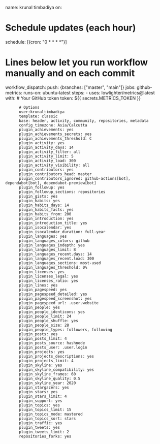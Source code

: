 name: krunal timbadiya
on:
  # Schedule updates (each hour)
  schedule: [{cron: "0 * * * *"}]
  # Lines below let you run workflow manually and on each commit
  workflow_dispatch:
  push: {branches: ["master", "main"]}
jobs:
  github-metrics:
    runs-on: ubuntu-latest
    steps:
      - uses: lowlighter/metrics@latest
        with:
          # Your GitHub token
          token: ${{ secrets.METRICS_TOKEN }}

          # Options
          user:krunaltimbadiya
          template: classic
          base: header, activity, community, repositories, metadata
          config_timezone: Asia/Calcutta
          plugin_achievements: yes
          plugin_achievements_secrets: yes
          plugin_achievements_threshold: C
          plugin_activity: yes
          plugin_activity_days: 14
          plugin_activity_filter: all
          plugin_activity_limit: 5
          plugin_activity_load: 300
          plugin_activity_visibility: all
          plugin_contributors: yes
          plugin_contributors_head: master
          plugin_contributors_ignored: github-actions[bot], dependabot[bot], dependabot-preview[bot]
          plugin_followup: yes
          plugin_followup_sections: repositories
          plugin_gists: yes
          plugin_habits: yes
          plugin_habits_days: 14
          plugin_habits_facts: yes
          plugin_habits_from: 200
          plugin_introduction: yes
          plugin_introduction_title: yes
          plugin_isocalendar: yes
          plugin_isocalendar_duration: full-year
          plugin_languages: yes
          plugin_languages_colors: github
          plugin_languages_indepth: yes
          plugin_languages_limit: 8
          plugin_languages_recent.days: 14
          plugin_languages_recent.load: 300
          plugin_languages_sections: most-used
          plugin_languages_threshold: 0%
          plugin_licenses: yes
          plugin_licenses_legal: yes
          plugin_licenses_ratio: yes
          plugin_lines: yes
          plugin_pagespeed: yes
          plugin_pagespeed_detailed: yes
          plugin_pagespeed_screenshot: yes
          plugin_pagespeed_url: .user.website
          plugin_people: yes
          plugin_people_identicons: yes
          plugin_people_limit: 24
          plugin_people_shuffle: yes
          plugin_people_size: 28
          plugin_people_types: followers, following
          plugin_posts: yes
          plugin_posts_limit: 4
          plugin_posts_source: hashnode
          plugin_posts_user: .user.login
          plugin_projects: yes
          plugin_projects_descriptions: yes
          plugin_projects_limit: 4
          plugin_skyline: yes
          plugin_skyline_compatibility: yes
          plugin_skyline_frames: 60
          plugin_skyline_quality: 0.5
          plugin_skyline_year: 2020
          plugin_stargazers: yes
          plugin_stars: yes
          plugin_stars_limit: 4
          plugin_support: yes
          plugin_topics: yes
          plugin_topics_limit: 15
          plugin_topics_mode: mastered
          plugin_topics_sort: stars
          plugin_traffic: yes
          plugin_tweets: yes
          plugin_tweets_limit: 2
          repositories_forks: yes


